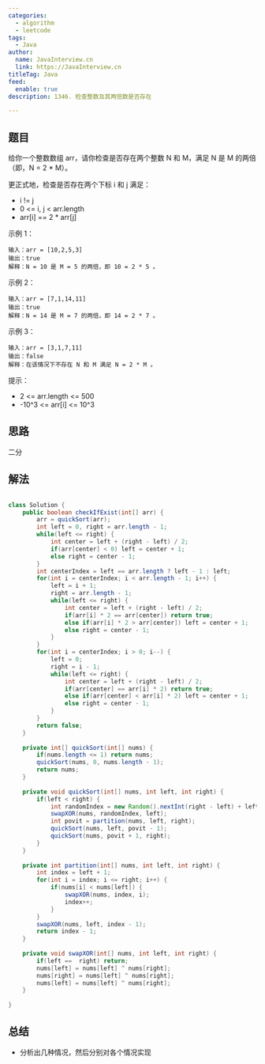 ```yaml
---
categories:
  - algorithm
  - leetcode
tags:
  - Java
author: 
  name: JavaInterview.cn
  link: https://JavaInterview.cn
titleTag: Java
feed:
  enable: true
description: 1346. 检查整数及其两倍数是否存在

---
```


## 题目
给你一个整数数组 arr，请你检查是否存在两个整数 N 和 M，满足 N 是 M 的两倍（即，N = 2 * M）。

更正式地，检查是否存在两个下标 i 和 j 满足：

* i != j
* 0 <= i, j < arr.length
* arr[i] == 2 * arr[j]


示例 1：

    输入：arr = [10,2,5,3]
    输出：true
    解释：N = 10 是 M = 5 的两倍，即 10 = 2 * 5 。
示例 2：

    输入：arr = [7,1,14,11]
    输出：true
    解释：N = 14 是 M = 7 的两倍，即 14 = 2 * 7 。
示例 3：

    输入：arr = [3,1,7,11]
    输出：false
    解释：在该情况下不存在 N 和 M 满足 N = 2 * M 。


提示：

* 2 <= arr.length <= 500
* -10^3 <= arr[i] <= 10^3


## 思路

二分

## 解法
```java

class Solution {
    public boolean checkIfExist(int[] arr) {
        arr = quickSort(arr);
        int left = 0, right = arr.length - 1;
        while(left <= right) {
            int center = left + (right - left) / 2;
            if(arr[center] < 0) left = center + 1;
            else right = center - 1;
        }
        int centerIndex = left == arr.length ? left - 1 : left;
        for(int i = centerIndex; i < arr.length - 1; i++) {
            left = i + 1;
            right = arr.length - 1;
            while(left <= right) {
                int center = left + (right - left) / 2;
                if(arr[i] * 2 == arr[center]) return true;
                else if(arr[i] * 2 > arr[center]) left = center + 1;
                else right = center - 1;
            }
        }
        for(int i = centerIndex; i > 0; i--) {
            left = 0;
            right = i - 1;
            while(left <= right) {
                int center = left + (right - left) / 2;
                if(arr[center] == arr[i] * 2) return true;
                else if(arr[center] < arr[i] * 2) left = center + 1;
                else right = center - 1;
            }
        }
        return false;
    }
    
    private int[] quickSort(int[] nums) {
        if(nums.length <= 1) return nums;
        quickSort(nums, 0, nums.length - 1);
        return nums;
    }
    
    private void quickSort(int[] nums, int left, int right) {
        if(left < right) {
            int randomIndex = new Random().nextInt(right - left) + left + 1;
            swapXOR(nums, randomIndex, left);
            int povit = partition(nums, left, right);
            quickSort(nums, left, povit - 1);
            quickSort(nums, povit + 1, right);
        }
    }
    
    private int partition(int[] nums, int left, int right) {
        int index = left + 1;
        for(int i = index; i <= right; i++) {
            if(nums[i] < nums[left]) {
                swapXOR(nums, index, i);
                index++;
            }
        }
        swapXOR(nums, left, index - 1);
        return index - 1;
    }
    
    private void swapXOR(int[] nums, int left, int right) {
        if(left ==  right) return;
        nums[left] = nums[left] ^ nums[right];
        nums[right] = nums[left] ^ nums[right];
        nums[left] = nums[left] ^ nums[right];        
    }
    
}
```

## 总结

- 分析出几种情况，然后分别对各个情况实现 
